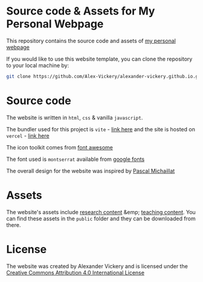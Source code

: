 # Source code &amp; Assets for My Personal Webpage

This repository contains the source code and assets of [my personal webpage](alexander-vickery.com)

If you would like to use this website template, you can clone the repository to your local machine by:

```bash
git clone https://github.com/Alex-Vickery/alexander-vickery.github.io.git
```

# Source code

The website is written in ```html```, ```css``` &amp; vanilla ```javascript```. 

The bundler used for this project is ```vite``` - [link here](https://v2.vitejs.dev/) and the site is hosted on ```vercel``` - [link here](https://vercel.com/about)

The icon toolkit comes from [font awesome](https://fontawesome.com/v4/get-started/)

The font used is ```montserrat``` available from [google fonts](https://developers.google.com/fonts)

The overall design for the website was inspired by [Pascal Michaillat](https://pascalmichaillat.org/)

# Assets 

The website's assets include [research content](https://www.alexander-vickery.com/papers) &emp; [teaching content](https://www.alexander-vickery.com/teaching). You can find these assets in the ```public``` folder and they can be downloaded from there. 

# License 
The website was created by Alexander Vickery and is licensed under the [Creative Commons Attribution 4.0 International License](https://creativecommons.org/licenses/by/4.0/)

